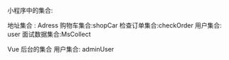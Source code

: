 小程序中的集合:

  地址集合 : Adress
  购物车集合:shopCar
  检查订单集合:checkOrder
  用户集合: user
  面试数据集合:MsCollect




Vue 后台的集合
  用户集合: adminUser